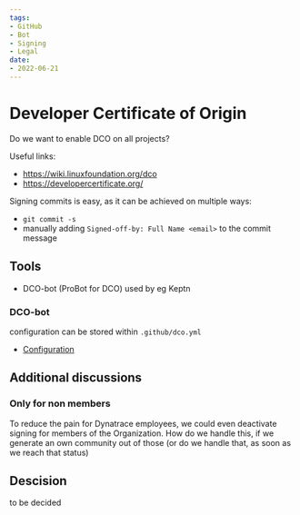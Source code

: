```yaml
---
tags:
- GitHub
- Bot
- Signing
- Legal
date:
- 2022-06-21
---
```


# Developer Certificate of Origin

Do we want to enable DCO on all projects?

Useful links:

- <https://wiki.linuxfoundation.org/dco>
- <https://developercertificate.org/>

Signing commits is easy, as it can be achieved on multiple ways:

- `git commit -s`
- manually adding `Signed-off-by: Full Name <email>` to the commit message

## Tools

- DCO-bot (ProBot for DCO) used by eg Keptn

### DCO-bot

configuration can be stored within `.github/dco.yml`

- [Configuration](https://github.com/dcoapp/app#modes-of-operations)

## Additional discussions

### Only for non members

To reduce the pain for Dynatrace employees, we could even deactivate signing for members of the Organization.
How do we handle this, if we generate an own community out of those (or do we handle that, as soon as we reach that status)

## Descision

to be decided
